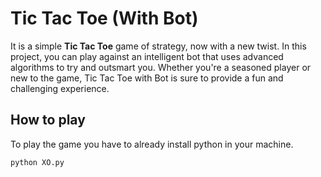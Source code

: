# Tic Tac Toe (With Bot)

It is a simple **Tic Tac Toe** game of strategy, now with a new twist. In this project, you can play against an intelligent bot that uses advanced algorithms to try and outsmart you. Whether you're a seasoned player or new to the game, Tic Tac Toe with Bot is sure to provide a fun and challenging experience.

## How to play

To play the game you have to already install python in your machine.

```
python XO.py
```
